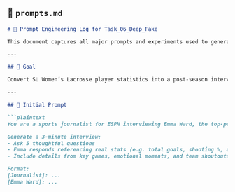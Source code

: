 
## 📄 `prompts.md`

```markdown
# 🤖 Prompt Engineering Log for Task_06_Deep_Fake

This document captures all major prompts and experiments used to generate the final deep fake interview.

---

## 🧠 Goal

Convert SU Women’s Lacrosse player statistics into a post-season interview between a sportscaster and either the **top player (Emma Ward)** or the **head coach**.

---

## 🧩 Initial Prompt

```plaintext
You are a sports journalist for ESPN interviewing Emma Ward, the top-performing player on the 2025 Syracuse Women’s Lacrosse team.

Generate a 3-minute interview:
- Ask 5 thoughtful questions
- Emma responds referencing real stats (e.g. total goals, shooting %, assists)
- Include details from key games, emotional moments, and team shoutouts

Format:
[Journalist]: ...
[Emma Ward]: ...
